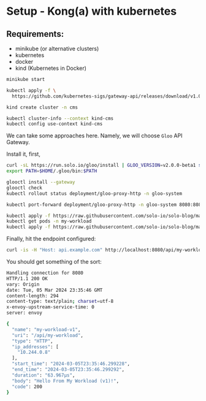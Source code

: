 # Setup - Kong(a) with kubernetes

## Requirements:
- minikube (or alternative clusters)
- kubernetes
- docker
- kind (Kubernetes in Docker)

```bash
minikube start
```

``` bash
kubectl apply -f \
  https://github.com/kubernetes-sigs/gateway-api/releases/download/v1.0.0/standard-install.yaml
```

``` bash
kind create cluster -n cms
```

``` bash
kubectl cluster-info --context kind-cms
kubectl config use-context kind-cms
```

We can take some approaches here. Namely, we will choose `Gloo` API Gateway.

Install it, first,
``` bash
curl -sL https://run.solo.io/gloo/install | GLOO_VERSION=v2.0.0-beta1 sh
export PATH=$HOME/.gloo/bin:$PATH
```

``` bash
glooctl install --gateway
glooctl check
kubectl rollout status deployment/gloo-proxy-http -n gloo-system
```

``` bash
kubectl port-forward deployment/gloo-proxy-http -n gloo-system 8080:8080 &
```

``` bash
kubectl apply -f https://raw.githubusercontent.com/solo-io/solo-blog/main/gateway-api-tutorial/05-workload-svcs.yaml
kubectl get pods -n my-workload
kubectl apply -f https://raw.githubusercontent.com/solo-io/solo-blog/main/gateway-api-tutorial/06-workload-route.yaml
```

Finally, hit the endpoint configured:

``` bash
curl -is -H "Host: api.example.com" http://localhost:8080/api/my-workload
```

You should get something of the sort:

``` bash
Handling connection for 8080
HTTP/1.1 200 OK
vary: Origin
date: Tue, 05 Mar 2024 23:35:46 GMT
content-length: 294
content-type: text/plain; charset=utf-8
x-envoy-upstream-service-time: 0
server: envoy

{
  "name": "my-workload-v1",
  "uri": "/api/my-workload",
  "type": "HTTP",
  "ip_addresses": [
    "10.244.0.8"
  ],
  "start_time": "2024-03-05T23:35:46.299228",
  "end_time": "2024-03-05T23:35:46.299292",
  "duration": "63.967µs",
  "body": "Hello From My Workload (v1)!",
  "code": 200
}
```

